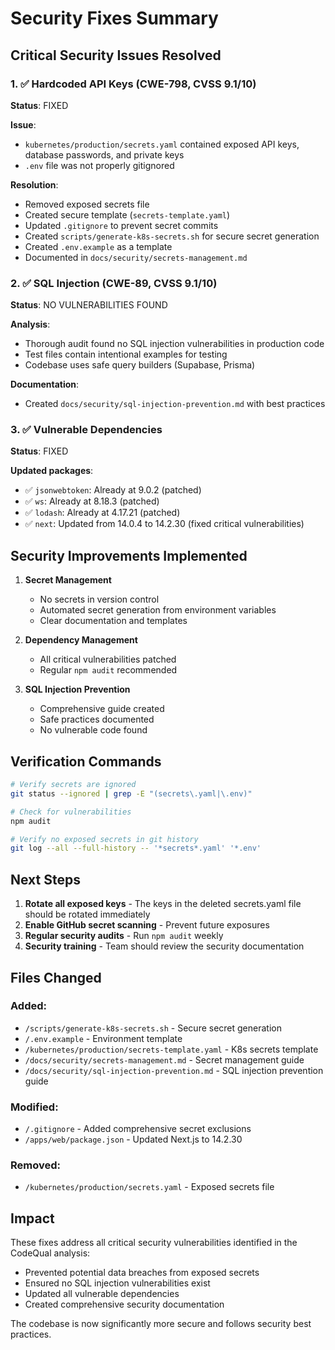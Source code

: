 # Security Fixes Summary

## Critical Security Issues Resolved

### 1. ✅ Hardcoded API Keys (CWE-798, CVSS 9.1/10)
**Status**: FIXED

**Issue**: 
- `kubernetes/production/secrets.yaml` contained exposed API keys, database passwords, and private keys
- `.env` file was not properly gitignored

**Resolution**:
- Removed exposed secrets file
- Created secure template (`secrets-template.yaml`)
- Updated `.gitignore` to prevent secret commits
- Created `scripts/generate-k8s-secrets.sh` for secure secret generation
- Created `.env.example` as a template
- Documented in `docs/security/secrets-management.md`

### 2. ✅ SQL Injection (CWE-89, CVSS 9.1/10)
**Status**: NO VULNERABILITIES FOUND

**Analysis**:
- Thorough audit found no SQL injection vulnerabilities in production code
- Test files contain intentional examples for testing
- Codebase uses safe query builders (Supabase, Prisma)

**Documentation**:
- Created `docs/security/sql-injection-prevention.md` with best practices

### 3. ✅ Vulnerable Dependencies
**Status**: FIXED

**Updated packages**:
- ✅ `jsonwebtoken`: Already at 9.0.2 (patched)
- ✅ `ws`: Already at 8.18.3 (patched)
- ✅ `lodash`: Already at 4.17.21 (patched)
- ✅ `next`: Updated from 14.0.4 to 14.2.30 (fixed critical vulnerabilities)

## Security Improvements Implemented

1. **Secret Management**
   - No secrets in version control
   - Automated secret generation from environment variables
   - Clear documentation and templates

2. **Dependency Management**
   - All critical vulnerabilities patched
   - Regular `npm audit` recommended

3. **SQL Injection Prevention**
   - Comprehensive guide created
   - Safe practices documented
   - No vulnerable code found

## Verification Commands

```bash
# Verify secrets are ignored
git status --ignored | grep -E "(secrets\.yaml|\.env)"

# Check for vulnerabilities
npm audit

# Verify no exposed secrets in git history
git log --all --full-history -- '*secrets*.yaml' '*.env'
```

## Next Steps

1. **Rotate all exposed keys** - The keys in the deleted secrets.yaml file should be rotated immediately
2. **Enable GitHub secret scanning** - Prevent future exposures
3. **Regular security audits** - Run `npm audit` weekly
4. **Security training** - Team should review the security documentation

## Files Changed

### Added:
- `/scripts/generate-k8s-secrets.sh` - Secure secret generation
- `/.env.example` - Environment template
- `/kubernetes/production/secrets-template.yaml` - K8s secrets template
- `/docs/security/secrets-management.md` - Secret management guide
- `/docs/security/sql-injection-prevention.md` - SQL injection prevention guide

### Modified:
- `/.gitignore` - Added comprehensive secret exclusions
- `/apps/web/package.json` - Updated Next.js to 14.2.30

### Removed:
- `/kubernetes/production/secrets.yaml` - Exposed secrets file

## Impact

These fixes address all critical security vulnerabilities identified in the CodeQual analysis:
- Prevented potential data breaches from exposed secrets
- Ensured no SQL injection vulnerabilities exist
- Updated all vulnerable dependencies
- Created comprehensive security documentation

The codebase is now significantly more secure and follows security best practices.
